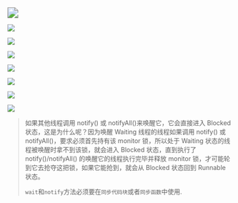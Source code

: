 <img src="https://youpaiyun.zongqilive.cn/image/20210127094440.png" style="zoom:150%;" />





![](https://youpaiyun.zongqilive.cn/image/20200727140921.png)





![](https://youpaiyun.zongqilive.cn/image/5e085da976085c32893da3a1.jpg)

![](https://youpaiyun.zongqilive.cn/image/20200701112358.png)



![](https://youpaiyun.zongqilive.cn/image/20200701112514.png)



![](https://youpaiyun.zongqilive.cn/image/20200720155201.png)



![](https://youpaiyun.zongqilive.cn/image/20200720160803.png)



![](https://youpaiyun.zongqilive.cn/image/20200720160859.png)

> 如果其他线程调用 notify() 或 notifyAll()来唤醒它，它会直接进入 Blocked 状态，这是为什么呢？因为唤醒 Waiting 线程的线程如果调用 notify() 或 notifyAll()，要求必须首先持有该 monitor 锁，所以处于 Waiting 状态的线程被唤醒时拿不到该锁，就会进入 Blocked 状态，直到执行了 notify()/notifyAll() 的唤醒它的线程执行完毕并释放 monitor 锁，才可能轮到它去抢夺这把锁，如果它能抢到，就会从 Blocked 状态回到 Runnable 状态。
>
> 
>
> `wait`和`notify`方法必须要在`同步代码块`或者`同步函数`中使用.









